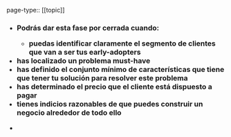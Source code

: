 page-type:: [[topic]]
- ### Podrás dar esta fase por cerrada cuando:<ul><li>puedas identificar claramente el segmento de clientes que van a ser tus early-adopters</li></ul><li>has localizado un problema must-have</li><li>has definido el conjunto mínimo de características que tiene que tener tu solución para resolver este problema</li><li>has determinado el precio que el cliente está dispuesto a pagar</li><li>tienes indicios razonables de que puedes construir un negocio alrededor de todo ello</li></ul>
  - 


